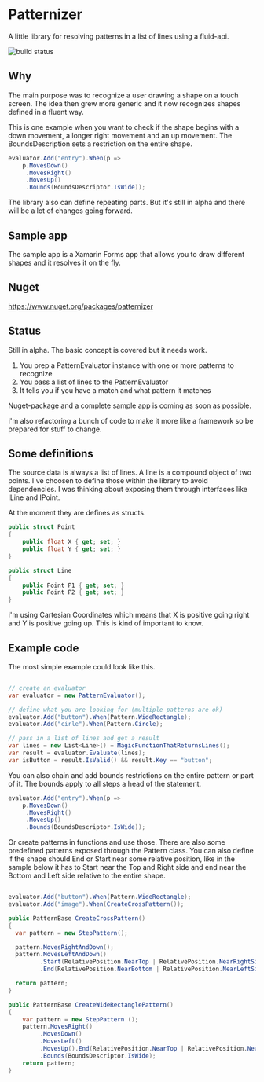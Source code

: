 # Patternizer

A little library for resolving patterns in a list of lines using a fluid-api.

![build status](https://io2gamelabs.visualstudio.com/_apis/public/build/definitions/d4e88719-08cf-42ab-bb30-bfc3b76a15ca/6/badge)

## Why

The main purpose was to recognize a user drawing a shape on a touch screen. The idea then grew more generic and it now recognizes shapes defined in a fluent way.

This is one example when you want to check if the shape begins with a down movement, a longer right movement and an up movement. The BoundsDescription sets a restriction on the entire shape.

```csharp
evaluator.Add("entry").When(p => 
	p.MovesDown()
	 .MovesRight()
	 .MovesUp()
	 .Bounds(BoundsDescriptor.IsWide));
```

The library also can define repeating parts. But it's still in alpha and there will be a lot of changes going forward.

## Sample app

The sample app is a Xamarin Forms app that allows you to draw different shapes and it resolves it on the fly.

## Nuget

https://www.nuget.org/packages/patternizer

## Status

Still in alpha. The basic concept is covered but it needs work.

1. You prep a PatternEvaluator instance with one or more patterns to recognize
2. You pass a list of lines to the PatternEvaluator
3. It tells you if you have a match and what pattern it matches

Nuget-package and a complete sample app is coming as soon as possible.

I'm also refactoring a bunch of code to make it more like a framework so be prepared for stuff to change.

## Some definitions

The source data is always a list of lines. A line is a compound object of two points. I've choosen to define those within the library to avoid dependencies. I was thinking about exposing them through interfaces like  ILine and IPoint.

At the moment they are defines as structs.

```csharp
public struct Point
{
	public float X { get; set; }
	public float Y { get; set; }
}

public struct Line
{
	public Point P1 { get; set; }
	public Point P2 { get; set; }
}
```

I'm using Cartesian Coordinates which means that X is positive going right and Y is positive going up. This is kind of important to know.

## Example code

The most simple example could look like this.

```csharp

// create an evaluator
var evaluator = new PatternEvaluator();

// define what you are looking for (multiple patterns are ok)
evaluator.Add("button").When(Pattern.WideRectangle);
evaluator.Add("cirle").When(Pattern.Circle);

// pass in a list of lines and get a result
var lines = new List<Line>() = MagicFunctionThatReturnsLines();
var result = evaluator.Evaluate(lines);
var isButton = result.IsValid() && result.Key == "button";

```

You can also chain and add bounds restrictions on the entire pattern or part of it. The bounds apply to all steps a head of the statement.

```csharp
evaluator.Add("entry").When(p => 
	p.MovesDown()
	 .MovesRight()
	 .MovesUp()
	 .Bounds(BoundsDescriptor.IsWide));
```

Or create patterns in functions and use those. There are also some predefined patterns exposed through the Pattern class. You can also define if the shape should End or Start near some relative position, like in the sample below it has to Start near the Top and Right side and end near the Bottom and Left side relative to the entire shape.

```csharp

evaluator.Add("button").When(Pattern.WideRectangle);
evaluator.Add("image").When(CreateCrossPattern());

public PatternBase CreateCrossPattern()
{
  var pattern = new StepPattern();

  pattern.MovesRightAndDown();
  pattern.MovesLeftAndDown()
         .Start(RelativePosition.NearTop | RelativePosition.NearRightSide)
         .End(RelativePosition.NearBottom | RelativePosition.NearLeftSide);

  return pattern;
}

public PatternBase CreateWideRectanglePattern()
{
	var pattern = new StepPattern ();
	pattern.MovesRight()
         .MovesDown()
         .MovesLeft()
         .MovesUp().End(RelativePosition.NearTop | RelativePosition.NearLeftSide)
         .Bounds(BoundsDescriptor.IsWide);
  	return pattern;
}
```
